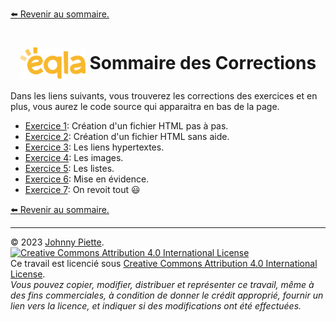 [:arrow_left: Revenir au sommaire.](/README.md#sommaire)
<h1 id="exercices" style="display: flex; align-items: center; justify-content: center;">
    <img src="/Images/Eqla.png" style="height:50px">
    &nbsp;Sommaire des Corrections
</h1>

Dans les liens suivants, vous trouverez les corrections des exercices et en plus, vous aurez le code source qui apparaitra en bas de la page.

- [Exercice 1](https://zamboyle.github.io/htmlpreview/?https://github.com/ZamBoyle/Eqla_HTML/blob/master/Exercices/Corrections/pages/Exercice1.html): Création d'un fichier HTML pas à pas.
- [Exercice 2](https://zamboyle.github.io/htmlpreview/?https://github.com/ZamBoyle/Eqla_HTML/blob/master/Exercices/Corrections/pages/Exercice2.html): Création d'un fichier HTML sans aide.
- [Exercice 3](https://zamboyle.github.io/htmlpreview/?https://github.com/ZamBoyle/Eqla_HTML/blob/master/Exercices/Corrections/pages/Exercice3.html): Les liens hypertextes.
- [Exercice 4](https://zamboyle.github.io/htmlpreview/?https://github.com/ZamBoyle/Eqla_HTML/blob/master/Exercices/Corrections/pages/Exercice4.html): Les images.
- [Exercice 5](https://zamboyle.github.io/htmlpreview/?https://github.com/ZamBoyle/Eqla_HTML/blob/master/Exercices/Corrections/pages/Exercice5.html): Les listes.
- [Exercice 6](https://zamboyle.github.io/htmlpreview/?https://github.com/ZamBoyle/Eqla_HTML/blob/master/Exercices/Corrections/pages/Exercice6.html): Mise en évidence.
- [Exercice 7](https://zamboyle.github.io/htmlpreview/?https://github.com/ZamBoyle/Eqla_HTML/blob/master/Exercices/Corrections/pages/Exercice7.html): On revoit tout :smiley:

[:arrow_left: Revenir au sommaire.](/README.md#sommaire)

---
&copy; 2023 [Johnny Piette](https://github.com/ZamBoyle).  
[![Creative Commons Attribution 4.0 International License](https://i.creativecommons.org/l/by/4.0/88x31.png)](https://creativecommons.org/licenses/by/4.0/)  
Ce travail est licencié sous [Creative Commons Attribution 4.0 International License](https://creativecommons.org/licenses/by/4.0/).   
_Vous pouvez copier, modifier, distribuer et représenter ce travail, même à des fins commerciales, à condition de donner le crédit approprié, fournir un lien vers la licence, et indiquer si des modifications ont été effectuées._